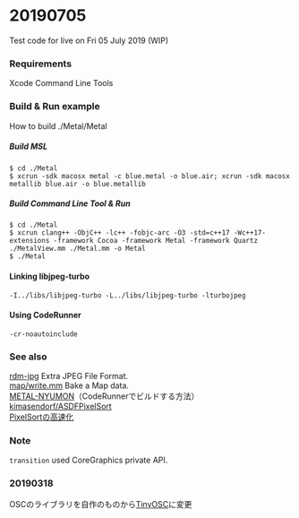 # 20190705

Test code for live on Fri 05 July 2019  (WIP)

### Requirements

Xcode Command Line Tools

### Build & Run example

How to build ./Metal/Metal

##### Build MSL

    $ cd ./Metal
    $ xcrun -sdk macosx metal -c blue.metal -o blue.air; xcrun -sdk macosx metallib blue.air -o blue.metallib
	
##### Build Command Line Tool & Run

    $ cd ./Metal
    $ xcrun clang++ -ObjC++ -lc++ -fobjc-arc -O3 -std=c++17 -Wc++17-extensions -framework Cocoa -framework Metal -framework Quartz ./MetalView.mm ./Metal.mm -o Metal
    $ ./Metal

#### Linking libjpeg-turbo

    -I../libs/libjpeg-turbo -L../libs/libjpeg-turbo -lturbojpeg
    
#### Using CodeRunner
	
	-cr-noautoinclude

### See also

[rdm-jpg](https://github.com/mizt/rdm-jpg) Extra JPEG File Format.   
[map/write.mm](https://github.com/mizt/map/blob/master/write.mm) Bake a Map data.    
[METAL-NYUMON](https://note.mu/mizt/n/n1a3f0d2a555b)（CodeRunnerでビルドする方法）    
[kimasendorf/ASDFPixelSort](https://github.com/kimasendorf/ASDFPixelSort)    
[PixelSortの高速化](https://note.mu/mizt/n/n9f5b7e8ac599)


### Note

`transition` used CoreGraphics private API.


### 20190318

OSCのライブラリを自作のものから[TinyOSC](https://github.com/mhroth/tinyosc)に変更
